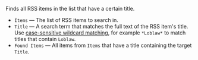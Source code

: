 Finds all RSS items in the list that have a certain title.

   - `Items` — The list of RSS items to search in.
   - `Title` — A search term that matches the full text of the RSS item's title.  Use [case-sensitive wildcard matching](vuo-nodeset://vuo.text), for example `*Loblaw*` to match titles that contain `Loblaw`.
   - `Found Items` — All items from `Items` that have a title containing the target `Title`.
